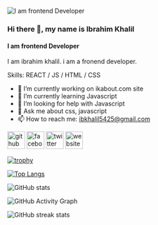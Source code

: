 ![I am frontend Developer](http://www.hdwallpaperspulse.com/wp-content/uploads/2014/01/16/Facebook-Covers-009.jpg)

### Hi there 👋, my name is Ibrahim Khalil
#### I am frontend Developer

I am ibrahim khalil. i am a fronend developer. 

Skills: REACT / JS / HTML / CSS

- 🔭 I’m currently working on ikabout.com site 
- 🌱 I’m currently learning Javascript 
- 🤔 I’m looking for help with Javascript 
- 💬 Ask me about css, javascript 
- 📫 How to reach me: ibkhalil5425@gmail.com 


[<img src='https://cdn.jsdelivr.net/npm/simple-icons@3.0.1/icons/github.svg' alt='github' height='40'>](https://github.com/ibraakhalil)  [<img src='https://cdn.jsdelivr.net/npm/simple-icons@3.0.1/icons/facebook.svg' alt='facebook' height='40'>](https://www.facebook.com/ibraa.khalil)  [<img src='https://cdn.jsdelivr.net/npm/simple-icons@3.0.1/icons/twitter.svg' alt='twitter' height='40'>](https://twitter.com/ibra_khalil5425)  [<img src='https://cdn.jsdelivr.net/npm/simple-icons@3.0.1/icons/icloud.svg' alt='website' height='40'>](ikabout.com)  

[![trophy](https://github-profile-trophy.vercel.app/?username=ibraakhalil)](https://github.com/ryo-ma/github-profile-trophy)

[![Top Langs](https://github-readme-stats.vercel.app/api/top-langs/?username=ibraakhalil)](https://github.com/anuraghazra/github-readme-stats)

![GitHub stats](https://github-readme-stats.vercel.app/api?username=ibraakhalil&show_icons=true)  

![GitHub Activity Graph](https://activity-graph.herokuapp.com/graph?username=ibraakhalil)  

![GitHub streak stats](https://github-readme-streak-stats.herokuapp.com/?user=ibraakhalil)  

